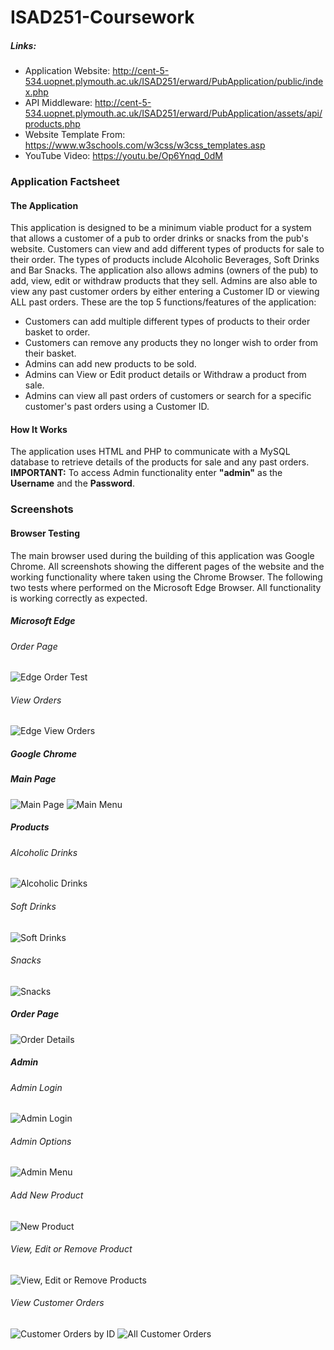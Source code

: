 # ISAD251-Coursework
##### Links:
- Application Website: http://cent-5-534.uopnet.plymouth.ac.uk/ISAD251/erward/PubApplication/public/index.php
- API Middleware: http://cent-5-534.uopnet.plymouth.ac.uk/ISAD251/erward/PubApplication/assets/api/products.php
- Website Template From: https://www.w3schools.com/w3css/w3css_templates.asp
- YouTube Video: https://youtu.be/Op6Ynqd_0dM
### Application Factsheet
#### The Application
This application is designed to be a minimum viable product for a system that allows a customer of a pub to order drinks or snacks from the pub's website. Customers can view and add different types of products for sale to their order. The types of products include Alcoholic Beverages, Soft Drinks and Bar Snacks. The application also allows admins (owners of the pub) to add, view, edit or withdraw products that they sell. Admins are also able to view any past customer orders by either entering a Customer ID or viewing ALL past orders. These are the top 5 functions/features of the application:
* Customers can add multiple different types of products to their order basket to order.
* Customers can remove any products they no longer wish to order from their basket.
* Admins can add new products to be sold.
* Admins can View or Edit product details or Withdraw a product from sale.
* Admins can view all past orders of customers or search for a specific customer's past orders using a Customer ID.

#### How It Works
The application uses HTML and PHP to communicate with a MySQL database to retrieve details of the products for sale and any past orders. **IMPORTANT:** To access Admin functionality enter **"admin"** as the **Username** and the **Password**.

### Screenshots

#### Browser Testing
The main browser used during the building of this application was Google Chrome. All screenshots showing the different pages of the website and the working functionality where taken using the Chrome Browser. 
The following two tests where performed on the Microsoft Edge Browser. All functionality is working correctly as expected. 
##### Microsoft Edge
###### Order Page
![Edge Order Test](https://github.com/EvanWard29/ISAD251-Coursework/blob/master/ApplicationDesign/Screenshots/edge_orderPage.png)
###### View Orders
![Edge View Orders](https://github.com/EvanWard29/ISAD251-Coursework/blob/master/ApplicationDesign/Screenshots/edge_viewOrders.png)

##### Google Chrome
##### Main Page
![Main Page](https://github.com/EvanWard29/ISAD251-Coursework/blob/master/ApplicationDesign/Screenshots/main.png)
![Main Menu](https://github.com/EvanWard29/ISAD251-Coursework/blob/master/ApplicationDesign/Screenshots/main_menu.png)

##### Products
###### Alcoholic Drinks
![Alcoholic Drinks](https://github.com/EvanWard29/ISAD251-Coursework/blob/master/ApplicationDesign/Screenshots/alcoholic_menu.png)
###### Soft Drinks
![Soft Drinks](https://github.com/EvanWard29/ISAD251-Coursework/blob/master/ApplicationDesign/Screenshots/soft_menu.png)
###### Snacks
![Snacks](https://github.com/EvanWard29/ISAD251-Coursework/blob/master/ApplicationDesign/Screenshots/snack_menu.png)

##### Order Page
![Order Details](https://github.com/EvanWard29/ISAD251-Coursework/blob/master/ApplicationDesign/Screenshots/checkout.png)

##### Admin
###### Admin Login
![Admin Login](https://github.com/EvanWard29/ISAD251-Coursework/blob/master/ApplicationDesign/Screenshots/admin_login.png)
###### Admin Options
![Admin Menu](https://github.com/EvanWard29/ISAD251-Coursework/blob/master/ApplicationDesign/Screenshots/admin_menu.png)
###### Add New Product
![New Product](https://github.com/EvanWard29/ISAD251-Coursework/blob/master/ApplicationDesign/Screenshots/new_product.png)
###### View, Edit or Remove Product
![View, Edit or Remove Products](https://github.com/EvanWard29/ISAD251-Coursework/blob/master/ApplicationDesign/Screenshots/edit_product.png)
###### View Customer Orders
![Customer Orders by ID](https://github.com/EvanWard29/ISAD251-Coursework/blob/master/ApplicationDesign/Screenshots/customerID_orders.png)
![All Customer Orders](https://github.com/EvanWard29/ISAD251-Coursework/blob/master/ApplicationDesign/Screenshots/customer_orders.png)
